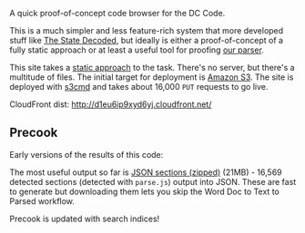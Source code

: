 A quick proof-of-concept code browser for the DC Code.

This is a much simpler and less feature-rich system that more developed
stuff like [The State Decoded](http://www.statedecoded.com/), but ideally
is either a proof-of-concept of a fully static approach or at least a useful
tool for proofing [our parser](https://github.com/openlawdc/dc-decoded).

This site takes a [static approach](http://macwright.org/2013/01/08/thinking-static.html)
to the task. There's no server, but there's a multitude of files. The
initial target for deployment is [Amazon S3](http://aws.amazon.com/s3/). The
site is deployed with [s3cmd](http://s3tools.org/) and takes about 16,000
`PUT` requests to go live.

CloudFront dist: http://d1eu6ip9xyd6yj.cloudfront.net/

## Precook

Early versions of the results of this code:

The most useful output so far is [JSON sections (zipped)](https://dl.dropboxusercontent.com/u/68059/dccode/precook.zip) (21MB) -
16,569 detected sections (detected with `parse.js`) output into JSON.
These are fast to generate but downloading them lets you skip the Word Doc
to Text to Parsed workflow.

Precook is updated with search indices!
